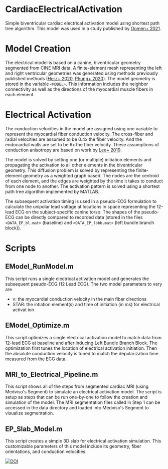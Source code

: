 # CardiacElectricalActivation
Simple biventricular cardiac electrical activation model using shortest path tree algorithm. This model was used in a study published by [Oomen+ 2021](https://doi.org/10.1007/s10237-021-01532-7).

# Model Creation
The electrical model is based on a canine, biventricular geometry segmented from CINE MRI data. A finite-element mesh representing the left and right ventricular geometries was generated using methods previously published methods ([Herz+ 2020](https://doi.org/10.1007/s10439-005-3312-7), [Phung+ 2020](https://doi.org/10.1115/1.4043876)). The model geometry is stored in the variable `<MODEL>`. This information includes the neighbor connectivity as well as the directions of the myocardial muscle fibers in each element.

# Electrical Activation
The conduction velocities in the model are assigned using one variable to represent the myocardial fiber conduction velocity. The cross-fiber and radial velocities are assumed to be 0.4x the fiber velocity. And the endocardial walls are set to be 6x the fiber velocity. These assumptions of conduction anisotropy are based on work by [Lee+ 2019](https://doi.org/10.1016/j.media.2019.06.017).

The model is solved by setting one (or multiple) initiation elements and propagating the activation to all other elements in the biventricular geometry. This diffusion problem is solved by representing the finite-element geometry as a weighted graph based. The nodes are the centroid of each element, and the edges are weighted by the time it takes to conduct from one node to another. The activation pattern is solved using a shortest path tree algorithm implemented by MATLAB.

The subsequent activation timing is used in a pseudo-ECG formulation to calculate the unipolar lead voltage at locations in space representing the 12-lead ECG on the subject-specific canine torso. The shapes of the pseudo-ECG can be directly compared to recorded data (stored in the files `<DATA_EP_bl.mat>` (baseline) and `<DATA_EP_lbbb.mat>` (left bundle branch block)).

# Scripts
## EModel_RunModel.m
This script runs a single electrical activation model and generates the subsequent pseudo-ECG (12 Lead ECG).
The two model parameters to vary are
* v: the myocardial conduction velocity in the main fiber directions
* STAR: the intiation element(s) and time of initiation (in ms) for electrical activat ion

## EModel_Optimize.m
This script optimizes a single electrical activation model to match data from 12-lead ECG at baseline and after inducing Left Bundle Branch Block.
The optimization first tunes the location of electrical activation initiation. Then the absolute conduction velocity is tuned to match the depolarization time measured from the ECG data.

## MRI_to_Electrical_Pipeline.m
This script shows all of the steps from segmented cardiac MRI (using Medviso's Segment) to simulate an electrical activation model. The script is setup as steps that can be run one-by-one to follow the creation and simulation of the model.
The MRI segmentation files called in Step 1 can be accessed in the data directory and loaded into Medviso's Segment to visualize segmentation.

## EP_Slab_Model.m
This script creates a simple 3D slab for electrical activation simulation. This customizable parameters of this model include its geometry, fiber orientations, and conduction velocities.

[![DOI](https://zenodo.org/badge/312748480.svg)](https://zenodo.org/badge/latestdoi/312748480)
